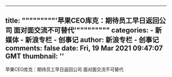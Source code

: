 
---
title: """""""""'苹果CEO库克：期待员工早日返回公司 面对面交流不可替代'"""""""""
categories: 
    - 新媒体
    - 新浪专栏 - 创事记
author: 新浪专栏 - 创事记
comments: false
date: Fri, 19 Mar 2021 09:47:07 GMT
thumbnail: ''
---

<div>   
苹果CEO库克：期待员工早日返回公司 面对面交流不可替代  
</div>
            